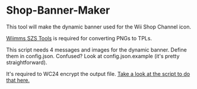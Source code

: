 # Shop-Banner-Maker
This tool will make the dynamic banner used for the Wii Shop Channel icon.

[Wiimms SZS Tools](https://szs.wiimm.de/) is required for converting PNGs to TPLs.

This script needs 4 messages and images for the dynamic banner. Define them in config.json. Confused? Look at config.json.example (it's pretty straightforward).

It's required to WC24 encrypt the output file. [Take a look at the script to do that here.](https://github.com/RiiConnect24/File-Maker/blob/master/Tools/Sign_Encrypt/sign_encrypt.py)

